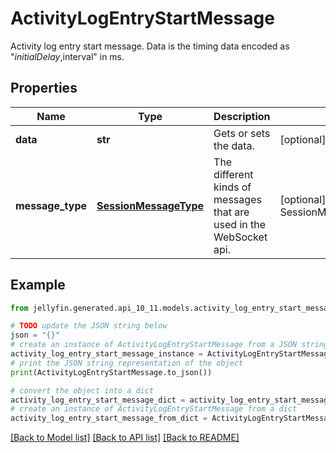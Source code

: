 # ActivityLogEntryStartMessage

Activity log entry start message.  Data is the timing data encoded as \"$initialDelay,$interval\" in ms.

## Properties

Name | Type | Description | Notes
------------ | ------------- | ------------- | -------------
**data** | **str** | Gets or sets the data. | [optional] 
**message_type** | [**SessionMessageType**](SessionMessageType.md) | The different kinds of messages that are used in the WebSocket api. | [optional] [readonly] [default to SessionMessageType.ACTIVITYLOGENTRYSTART]

## Example

```python
from jellyfin.generated.api_10_11.models.activity_log_entry_start_message import ActivityLogEntryStartMessage

# TODO update the JSON string below
json = "{}"
# create an instance of ActivityLogEntryStartMessage from a JSON string
activity_log_entry_start_message_instance = ActivityLogEntryStartMessage.from_json(json)
# print the JSON string representation of the object
print(ActivityLogEntryStartMessage.to_json())

# convert the object into a dict
activity_log_entry_start_message_dict = activity_log_entry_start_message_instance.to_dict()
# create an instance of ActivityLogEntryStartMessage from a dict
activity_log_entry_start_message_from_dict = ActivityLogEntryStartMessage.from_dict(activity_log_entry_start_message_dict)
```
[[Back to Model list]](README.md#documentation-for-models) [[Back to API list]](README.md#documentation-for-api-endpoints) [[Back to README]](README.md)


